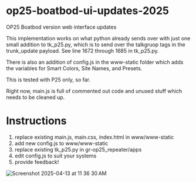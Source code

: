# op25-boatbod-ui-updates-2025
OP25 Boatbod version web interface updates

This implementation works on what python already sends over with just one small addition to tk_p25.py, which is to send over the talkgruop tags in the trunk_update payload. See line 1672 through 1685 in tk_p25.py.

There is also an addition of config.js in the www-static folder which adds the variables for Smart Colors, Site Names, and Presets.

This is tested with P25 only, so far. 

Right now, main.js is full of commented out code and unused stuff which needs to be cleaned up.

# Instructions

1. replace existing main.js, main.css, index.html in www/www-static
2. add new config.js to www/www-static
3. replace existing tk_p25.py in gr-op25_repeater/apps
4. edit config.js to suit your systems
5. provide feedback!
   
![Screenshot 2025-04-13 at 11 36 30 AM](https://github.com/user-attachments/assets/90ceabfc-8b25-42e7-a200-57253e5402ba)
